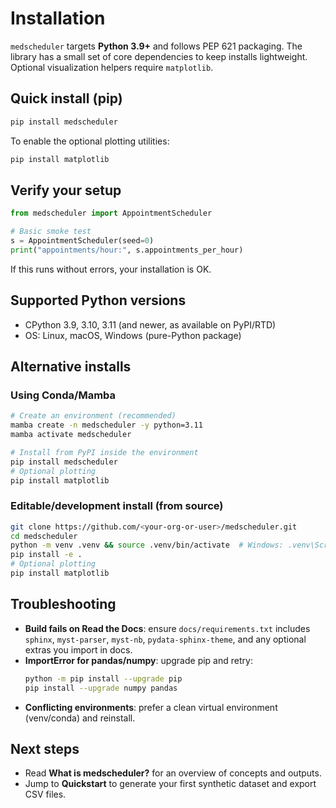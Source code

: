 # Installation

`medscheduler` targets **Python 3.9+** and follows PEP 621 packaging. The library has a small set of core
dependencies to keep installs lightweight. Optional visualization helpers require `matplotlib`.

## Quick install (pip)

```bash
pip install medscheduler
```

To enable the optional plotting utilities:

```bash
pip install matplotlib
```

## Verify your setup

```python
from medscheduler import AppointmentScheduler

# Basic smoke test
s = AppointmentScheduler(seed=0)
print("appointments/hour:", s.appointments_per_hour)
```

If this runs without errors, your installation is OK.

## Supported Python versions

- CPython 3.9, 3.10, 3.11 (and newer, as available on PyPI/RTD)
- OS: Linux, macOS, Windows (pure-Python package)

## Alternative installs

### Using Conda/Mamba

```bash
# Create an environment (recommended)
mamba create -n medscheduler -y python=3.11
mamba activate medscheduler

# Install from PyPI inside the environment
pip install medscheduler
# Optional plotting
pip install matplotlib
```

### Editable/development install (from source)

```bash
git clone https://github.com/<your-org-or-user>/medscheduler.git
cd medscheduler
python -m venv .venv && source .venv/bin/activate  # Windows: .venv\Scripts\activate
pip install -e .
# Optional plotting
pip install matplotlib
```

## Troubleshooting

- **Build fails on Read the Docs**: ensure `docs/requirements.txt` includes `sphinx`, `myst-parser`,
  `myst-nb`, `pydata-sphinx-theme`, and any optional extras you import in docs.
- **ImportError for pandas/numpy**: upgrade pip and retry:
  ```bash
  python -m pip install --upgrade pip
  pip install --upgrade numpy pandas
  ```
- **Conflicting environments**: prefer a clean virtual environment (venv/conda) and reinstall.

## Next steps

- Read **What is medscheduler?** for an overview of concepts and outputs.
- Jump to **Quickstart** to generate your first synthetic dataset and export CSV files.
